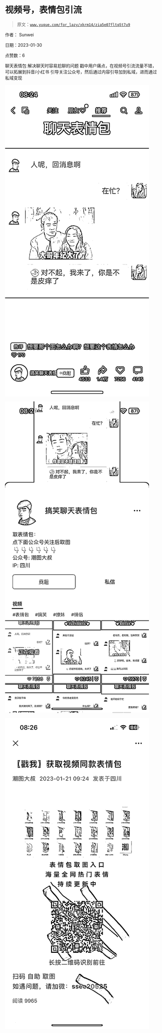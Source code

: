 # 视频号，表情包引流

> 原文：[`www.yuque.com/for_lazy/xkrm14/zia5e07fltq5t7u9`](https://www.yuque.com/for_lazy/xkrm14/zia5e07fltq5t7u9)



作者： Sunwei 

日期：2023-01-30 

点赞数：6 

聊天表情包 解决聊天时容易尬聊的问题 戳中用户痛点，在视频号引流流量不错，可以拓展到抖音/小红书 引导关注公众号，然后通过内容引导加到私域，进而通过私域变现 

![](img/45d5f8bf11a1f3813866e0aeaa482f74.png)  

![](img/a7cc69f4ef19d1d15d8a896bd8b6ceca.png)  

![](img/ba2aadeb93b5fec5c83678e7ad01f604.png)  

